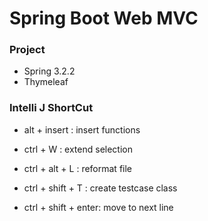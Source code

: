 # Spring Boot Web MVC

### Project
- Spring 3.2.2
- Thymeleaf


### Intelli J ShortCut
- alt + insert : insert functions

- ctrl + W : extend selection
- ctrl + alt + L : reformat file
- ctrl + shift + T : create testcase class
- ctrl + shift + enter: move to next line